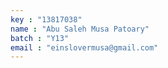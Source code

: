 ```yaml
---
key : "13817038"
name : "Abu Saleh Musa Patoary"
batch : "Y13"
email : "einslovermusa@gmail.com"
---
```

